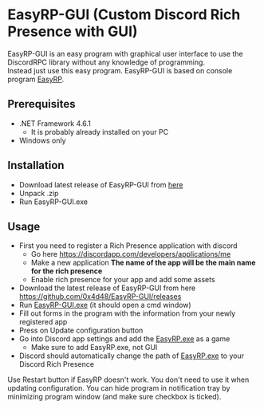 # EasyRP-GUI (Custom Discord Rich Presence with GUI)

EasyRP-GUI is an easy program with graphical user interface to use the DiscordRPC library without any knowledge of programming.  
Instead just use this easy program. EasyRP-GUI is based on console program [EasyRP](https://github.com/Pizzabelly/EasyRP/).

## Prerequisites
- .NET Framework 4.6.1
     - It is probably already installed on your PC
- Windows only

## Installation
- Download latest release of EasyRP-GUI from [here](https://github.com/0x4d48/EasyRP-GUI/releases)
- Unpack .zip
- Run EasyRP-GUI.exe

## Usage
- First you need to register a Rich Presence application with discord
     - Go here https://discordapp.com/developers/applications/me
     - Make a new application **The name of the app will be the main name for the rich presence**
     - Enable rich presence for your app and add some assets
- Download the latest release of EasyRP-GUI from here https://github.com/0x4d48/EasyRP-GUI/releases
- Run [EasyRP-GUI.exe](https://github.com/0x4d48/EasyRP-GUI/releases) (it should open a cmd window)
- Fill out forms in the program with the information from your newly registered app
- Press on Update configuration button
- Go into Discord app settings and add the [EasyRP.exe](https://github.com/Pizzabelly/EasyRP/releases) as a game
     - Make sure to add EasyRP.exe, not GUI
- Discord should automatically change the path of [EasyRP.exe](https://github.com/Pizzabelly/EasyRP/releases) to your Discord Rich Presence

Use Restart button if EasyRP doesn't work. You don't need to use it when updating configuration. You can hide program in notification tray by minimizing program window (and make sure checkbox is ticked).
